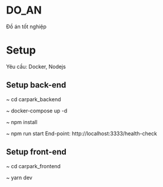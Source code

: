 # DO_AN
Đồ án tốt nghiệp

# Setup
Yêu cầu: Docker, Nodejs

## Setup back-end
~ cd carpark_backend

~ docker-compose up -d

~ npm install

~ npm run start
End-point: http://localhost:3333/health-check

## Setup front-end
~ cd carpark_frontend

~ yarn dev

